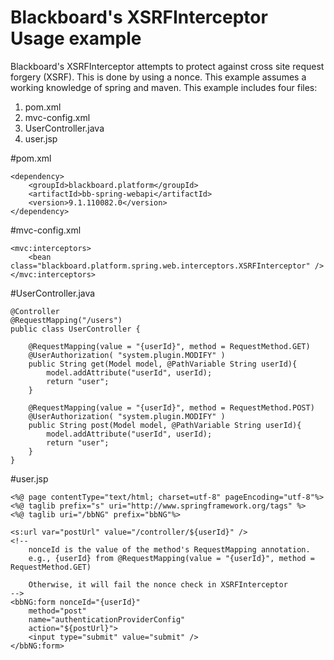 # Blackboard's XSRFInterceptor Usage example 

Blackboard's XSRFInterceptor attempts to protect against cross site request forgery (XSRF). 
This is done by using a nonce. This example assumes a working knowledge of spring and maven. 
This example includes four files:

1. pom.xml
1. mvc-config.xml
1. UserController.java
1. user.jsp

#pom.xml
```
<dependency>
	<groupId>blackboard.platform</groupId>
	<artifactId>bb-spring-webapi</artifactId>
	<version>9.1.110082.0</version>
</dependency>
```
#mvc-config.xml
```
<mvc:interceptors>
	<bean class="blackboard.platform.spring.web.interceptors.XSRFInterceptor" />
</mvc:interceptors>
```

#UserController.java
```
@Controller
@RequestMapping("/users")
public class UserController {

	@RequestMapping(value = "{userId}", method = RequestMethod.GET)
	@UserAuthorization( "system.plugin.MODIFY" )
	public String get(Model model, @PathVariable String userId){
		model.addAttribute("userId", userId);
		return "user";
	}

	@RequestMapping(value = "{userId}", method = RequestMethod.POST)
	@UserAuthorization( "system.plugin.MODIFY" )
	public String post(Model model, @PathVariable String userId){
		model.addAttribute("userId", userId);
		return "user";
	}
}
```

#user.jsp
```
<%@ page contentType="text/html; charset=utf-8" pageEncoding="utf-8"%>
<%@ taglib prefix="s" uri="http://www.springframework.org/tags" %>
<%@ taglib uri="/bbNG" prefix="bbNG"%>

<s:url var="postUrl" value="/controller/${userId}" />
<!-- 
	nonceId is the value of the method's RequestMapping annotation. 
	e.g., {userId} from @RequestMapping(value = "{userId}", method = RequestMethod.GET)
	
	Otherwise, it will fail the nonce check in XSRFInterceptor
-->
<bbNG:form nonceId="{userId}" 
	method="post" 
	name="authenticationProviderConfig" 
	action="${postUrl}">
	<input type="submit" value="submit" />
</bbNG:form>
```


